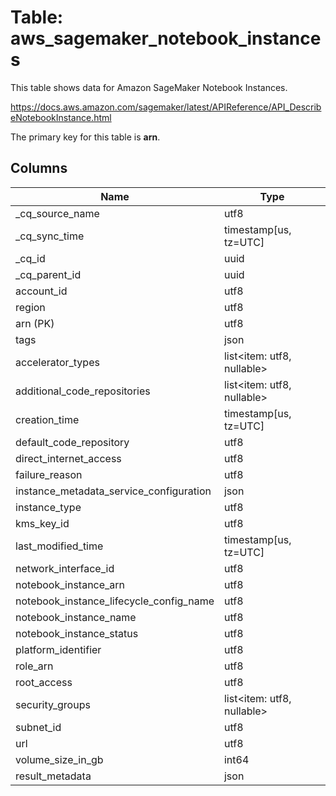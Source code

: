 # Table: aws_sagemaker_notebook_instances

This table shows data for Amazon SageMaker Notebook Instances.

https://docs.aws.amazon.com/sagemaker/latest/APIReference/API_DescribeNotebookInstance.html

The primary key for this table is **arn**.

## Columns

| Name          | Type          |
| ------------- | ------------- |
|_cq_source_name|utf8|
|_cq_sync_time|timestamp[us, tz=UTC]|
|_cq_id|uuid|
|_cq_parent_id|uuid|
|account_id|utf8|
|region|utf8|
|arn (PK)|utf8|
|tags|json|
|accelerator_types|list<item: utf8, nullable>|
|additional_code_repositories|list<item: utf8, nullable>|
|creation_time|timestamp[us, tz=UTC]|
|default_code_repository|utf8|
|direct_internet_access|utf8|
|failure_reason|utf8|
|instance_metadata_service_configuration|json|
|instance_type|utf8|
|kms_key_id|utf8|
|last_modified_time|timestamp[us, tz=UTC]|
|network_interface_id|utf8|
|notebook_instance_arn|utf8|
|notebook_instance_lifecycle_config_name|utf8|
|notebook_instance_name|utf8|
|notebook_instance_status|utf8|
|platform_identifier|utf8|
|role_arn|utf8|
|root_access|utf8|
|security_groups|list<item: utf8, nullable>|
|subnet_id|utf8|
|url|utf8|
|volume_size_in_gb|int64|
|result_metadata|json|